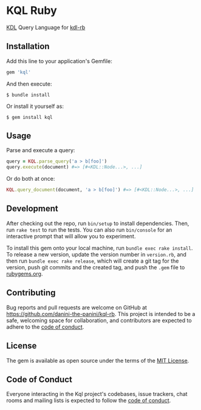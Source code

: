# KQL Ruby

[KDL](https://kdl.dev) Query Language for [kdl-rb](https://github.com/danini-the-panini/kdl-rb)

## Installation

Add this line to your application's Gemfile:

```ruby
gem 'kql'
```

And then execute:

    $ bundle install

Or install it yourself as:

    $ gem install kql

## Usage

Parse and execute a query:

```ruby
query = KQL.parse_query('a > b[foo]')
query.execute(document) #=> [#<KDL::Node...>, ...]
```

Or do both at once:

```ruby
KQL.query_document(document, 'a > b[foo]') #=> [#<KDL::Node...>, ...]
```

## Development

After checking out the repo, run `bin/setup` to install dependencies. Then, run `rake test` to run the tests. You can also run `bin/console` for an interactive prompt that will allow you to experiment.

To install this gem onto your local machine, run `bundle exec rake install`. To release a new version, update the version number in `version.rb`, and then run `bundle exec rake release`, which will create a git tag for the version, push git commits and the created tag, and push the `.gem` file to [rubygems.org](https://rubygems.org).

## Contributing

Bug reports and pull requests are welcome on GitHub at https://github.com/danini-the-panini/kql-rb. This project is intended to be a safe, welcoming space for collaboration, and contributors are expected to adhere to the [code of conduct](https://github.com/danini-the-panini/kql-rb/blob/master/CODE_OF_CONDUCT.md).

## License

The gem is available as open source under the terms of the [MIT License](https://opensource.org/licenses/MIT).

## Code of Conduct

Everyone interacting in the Kql project's codebases, issue trackers, chat rooms and mailing lists is expected to follow the [code of conduct](https://github.com/danini-the-panini/kql-rb/blob/master/CODE_OF_CONDUCT.md).
